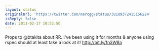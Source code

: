 ```yaml
---
layout: status
originalUrl: 'https://twitter.com/marcgg/status/38189372415156224'
isReply: false
date: 2011-02-17 10:53:50
---
```


Props to @btakita about RR. I've been using it for months & anyone using rspec should at least take a look at it! http://bit.ly/fn3W8a
